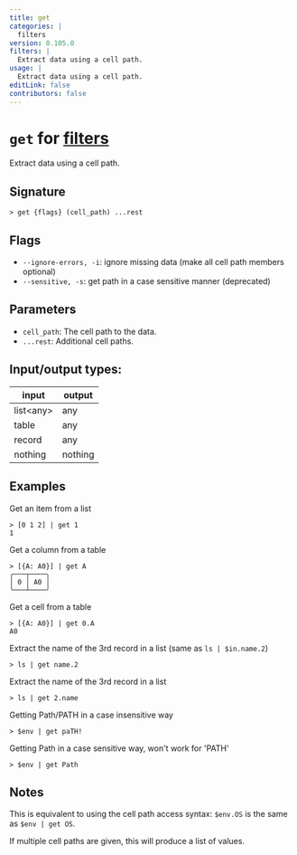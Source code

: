 ```yaml
---
title: get
categories: |
  filters
version: 0.105.0
filters: |
  Extract data using a cell path.
usage: |
  Extract data using a cell path.
editLink: false
contributors: false
---
```

<!-- This file is automatically generated. Please edit the command in https://github.com/nushell/nushell instead. -->

# `get` for [filters](/commands/categories/filters.md)

<div class='command-title'>Extract data using a cell path.</div>

## Signature

```> get {flags} (cell_path) ...rest```

## Flags

 -  `--ignore-errors, -i`: ignore missing data (make all cell path members optional)
 -  `--sensitive, -s`: get path in a case sensitive manner (deprecated)

## Parameters

 -  `cell_path`: The cell path to the data.
 -  `...rest`: Additional cell paths.


## Input/output types:

| input     | output  |
| --------- | ------- |
| list&lt;any&gt; | any     |
| table     | any     |
| record    | any     |
| nothing   | nothing |
## Examples

Get an item from a list
```nu
> [0 1 2] | get 1
1
```

Get a column from a table
```nu
> [{A: A0}] | get A
╭───┬────╮
│ 0 │ A0 │
╰───┴────╯

```

Get a cell from a table
```nu
> [{A: A0}] | get 0.A
A0
```

Extract the name of the 3rd record in a list (same as `ls | $in.name.2`)
```nu
> ls | get name.2

```

Extract the name of the 3rd record in a list
```nu
> ls | get 2.name

```

Getting Path/PATH in a case insensitive way
```nu
> $env | get paTH!

```

Getting Path in a case sensitive way, won't work for 'PATH'
```nu
> $env | get Path

```

## Notes
This is equivalent to using the cell path access syntax: `$env.OS` is the same as `$env | get OS`.

If multiple cell paths are given, this will produce a list of values.